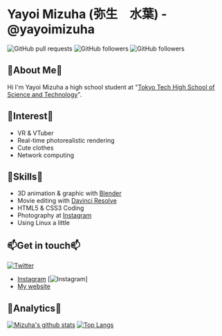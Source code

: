 # Yayoi Mizuha (弥生　水葉) - @yayoimizuha

![GitHub pull requests](https://img.shields.io/github/issues-pr/yayoimizuha/chizu_blog_hugo?style=flat-square) ![GitHub followers](https://img.shields.io/github/followers/yayoimizuha?label=GitHub%20Followers&style=flat-square) ![GitHub followers](https://img.shields.io/badge/Old-16-success?style=flat-square)

## 👶About Me👶

Hi I'm Yayoi Mizuha a high school student at "[Tokyo Tech High School of Science and Technology](https://www.hst.titech.ac.jp/)".

<!--
> To do is to be.
>
> 　　　　　　　　　Socrates

If you go through each day without effort, you won't get a new tomorrow. Don't give up to make effort,the results will come. 
-->
## 👀Interest👀

- VR & VTuber
- Real-time photorealistic rendering
- Cute clothes
- Network computing

## 💪Skills💪

- 3D animation & graphic with [Blender](https://www.blender.org/)
- Movie editing with [Davinci Resolve](https://www.blackmagicdesign.com/products/davinciresolve/)
- HTML5 & CSS3 Coding
- Photography at [Instagram](https://www.instagram.com/tomo_kata_/)
- Using Linux a little

## 📫Get in touch📫

 [![Twitter](https://img.shields.io/twitter/follow/yayoi_mizuha?color=%231DA1F2&style=for-the-badge)](https://twitter.com/yayoi_mizuha)
- [Instagram](https://www.instagram.com/tomo_kata_/)
[![Instagram](https://img.shields.io/badge/View%20on%20Instagram-Follow%20Me!-9cf?style=for-the-badge&logo=appveyor)]
- [My website](https://mizuha-dev.com/blog/)

## 🧐Analytics🧐
[![Mizuha's github stats](https://github-readme-stats.vercel.app/api?username=yayoimizuha)](https://github.com/anuraghazra/github-readme-stats)
[![Top Langs](https://github-readme-stats.vercel.app/api/top-langs/?username=yayoimizuha&layout=compact)](https://github.com/anuraghazra/github-readme-stats)

<!--
**yayoimizuha/yayoimizuha** is a ✨ _special_ ✨ repository because its `README.md` (this file) appears on your GitHub profile.

Here are some ideas to get you started:

- 🔭 I’m currently working on ...
- 🌱 I’m currently learning ...
- 👯 I’m looking to collaborate on ...
- 🤔 I’m looking for help with ...
- 💬 Ask me about ...
- 📫 How to reach me: ...
- 😄 Pronouns: ...
- ⚡ Fun fact: ...
-->
